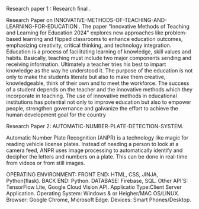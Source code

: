  Research paper 1 :  Research final .

Research Paper on  INNOVATIVE-METHODS-OF-TEACHING-AND-LEARNING-FOR-EDUCATION .
The paper "Innovative Methods of Teaching and Learning for Education 2024" explores new approaches like problem-based learning and flipped classrooms to enhance education outcomes, emphasizing creativity, critical thinking, and technology integration.
 Education is a process of facilitating learning of knowledge, skill values and habits. Basically, teaching must include two major components sending and receiving information. Ultimately a teacher tries his best to impart knowledge as the way he understood it. The purpose of the education is not only to make the students literate but also to make them creative, knowledgeable, think of their own and to meet the workforce. The success of a student depends on the teacher and the innovative methods which they incorporate in teaching. The use of innovative methods in educational 
institutions has potential not only to improve education but also to empower people, strengthen governance and galvanize the effort to achieve the human development goal for the country




Research Paper 2: AUTOMATIC-NUMBER-PLATE-DETECTION-SYSTEM.

Automatic Number Plate Recognition (ANPR) is a technology like magic for reading vehicle license plates. Instead of needing a person to look at a camera feed, ANPR uses image processing to automatically identify and decipher the letters and numbers on a plate. This can be done in real-time from videos or from still images.

OPERATING ENVIRONMENT: FRONT END: HTML, CSS, JINJA, Python(flask). BACK END: Python. DATABASE: Firebase, SQL. Other API'S: TensorFlow Lite, Google Cloud Vision API. Applicatio Type:Client Server Application. Operating System: Windows & or Heigher/MAC OS/LINUX. Browser: Google Chrome, Microsoft Edge. Devices: Smart Phones/Desktop.

